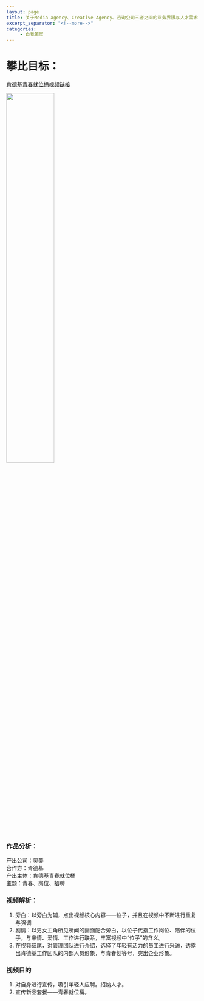 ```yaml
---
layout: page
title: 关于Media agency、Creative Agency、咨询公司三者之间的业务界限与人才需求
excerpt_separator: "<!--more-->"
categories:
     - 自我策展
---
```


# 攀比目标：
[肯德基青春就位桶视频链接](https://www.bilibili.com/video/BV1tZ4y1M7XU?from=search&seid=15076197192605156460)

<img src="https://gitee.com/timem00n/jekyll-theme-basically-basic/raw/master/assets/images/kfc.jpg" style="width:50%">

### 作品分析：

产出公司：奥美  
合作方：肯德基  
产出主体：肯德基青春就位桶  
主题：青春、岗位、招聘  
### 视频解析：
1. 旁白：以旁白为辅，点出视频核心内容——位子，并且在视频中不断进行重复与强调
2. 剧情：以男女主角所见所闻的画面配合旁白，以位子代指工作岗位、陪伴的位子，与亲情、爱情、工作进行联系，丰富视频中“位子”的含义。
3. 在视频结尾，对管理团队进行介绍，选择了年轻有活力的员工进行采访，透露出肯德基工作团队的内部人员形象，与青春划等号，突出企业形象。

### 视频目的
1. 对自身进行宣传，吸引年轻人应聘。招纳人才。
2. 宣传新品套餐——青春就位桶。
